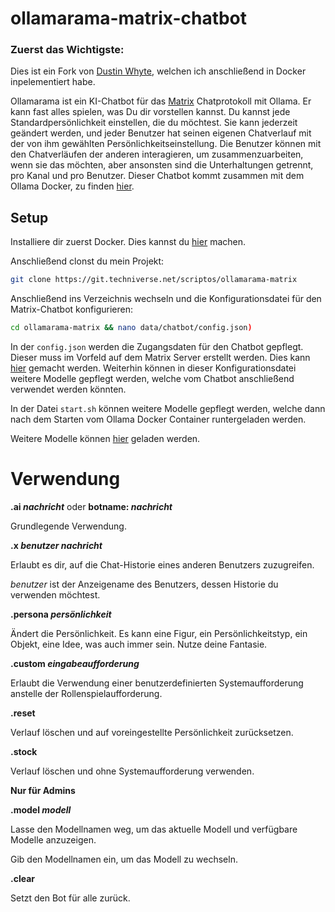 # ollamarama-matrix-chatbot

### Zuerst das Wichtigste:

Dies ist ein Fork von [Dustin Whyte](https://github.com/h1ddenpr0cess20/ollamarama-matrix), welchen ich anschließend in Docker inpelementiert habe.


Ollamarama ist ein KI-Chatbot für das [Matrix](https://matrix.org/) Chatprotokoll mit Ollama. Er kann fast alles spielen, was Du dir vorstellen kannst. Du kannst jede Standardpersönlichkeit einstellen, die du möchtest. Sie kann jederzeit geändert werden, und jeder Benutzer hat seinen eigenen Chatverlauf mit der von ihm gewählten Persönlichkeitseinstellung. Die Benutzer können mit den Chatverläufen der anderen interagieren, um zusammenzuarbeiten, wenn sie das möchten, aber ansonsten sind die Unterhaltungen getrennt, pro Kanal und pro Benutzer.
Dieser Chatbot kommt zusammen mit dem Ollama Docker, zu finden [hier](https://hub.docker.com/r/ollama/ollama).


## Setup

Installiere dir zuerst Docker. Dies kannst du [hier](https://github.com/h1ddenpr0cess20/ollamarama-matrix) machen.

Anschließend clonst du mein Projekt:

```bash
git clone https://git.techniverse.net/scriptos/ollamarama-matrix
```

Anschließend ins Verzeichnis wechseln und die Konfigurationsdatei für den Matrix-Chatbot konfigurieren:

```bash
cd ollamarama-matrix && nano data/chatbot/config.json)
```

In der `config.json` werden die Zugangsdaten für den Chatbot gepflegt. Dieser muss im Vorfeld auf dem Matrix Server erstellt werden. Dies kann [hier](https://app.element.io/) gemacht werden.
Weiterhin können in dieser Konfigurationsdatei weitere Modelle gepflegt werden, welche vom Chatbot anschließend verwendet werden könnten.

In der Datei `start.sh` können weitere Modelle gepflegt werden, welche dann nach dem Starten vom Ollama Docker Container runtergeladen werden.

Weitere Modelle können [hier](https://ollama.ai/library) geladen werden.


# Verwendung  

**.ai _nachricht_** oder **botname: _nachricht_**

   Grundlegende Verwendung.

**.x _benutzer_ _nachricht_**

   Erlaubt es dir, auf die Chat-Historie eines anderen Benutzers zuzugreifen.

   _benutzer_ ist der Anzeigename des Benutzers, dessen Historie du verwenden möchtest.

**.persona _persönlichkeit_**

   Ändert die Persönlichkeit. Es kann eine Figur, ein Persönlichkeitstyp, ein Objekt, eine Idee, was auch immer sein. Nutze deine Fantasie.

**.custom _eingabeaufforderung_**

   Erlaubt die Verwendung einer benutzerdefinierten Systemaufforderung anstelle der Rollenspielaufforderung.

**.reset**

   Verlauf löschen und auf voreingestellte Persönlichkeit zurücksetzen.

**.stock**

   Verlauf löschen und ohne Systemaufforderung verwenden.

**Nur für Admins**

**.model _modell_**

   Lasse den Modellnamen weg, um das aktuelle Modell und verfügbare Modelle anzuzeigen.

   Gib den Modellnamen ein, um das Modell zu wechseln.

**.clear**

   Setzt den Bot für alle zurück.

